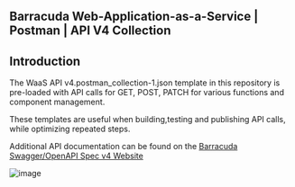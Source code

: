 ## Barracuda Web-Application-as-a-Service | Postman | API V4 Collection
## Introduction
The WaaS API v4.postman_collection-1.json template in this repository is pre-loaded with API calls for GET, POST, PATCH for various functions and component management. 

These templates are useful when building,testing and publishing API calls, while optimizing repeated steps. 

Additional API documentation can be found on the [Barracuda Swagger/OpenAPI Spec v4 Website](https://api.waas.barracudanetworks.com/v4/swagger/#/)

![image](https://github.com/ntrifiletti/waas-postman/assets/60154709/d7afc92f-ca47-405f-bffc-602a6f339e8d)






